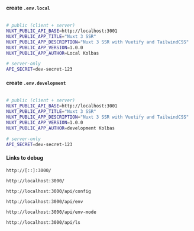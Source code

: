 #### create `.env.local`

```bash

# public (client + server)
NUXT_PUBLIC_API_BASE=http://localhost:3001
NUXT_PUBLIC_APP_TITLE="Nuxt 3 SSR"
NUXT_PUBLIC_APP_DESCRIPTION="Nuxt 3 SSR with Vuetify and TailwindCSS"
NUXT_PUBLIC_APP_VERSION=1.0.0
NUXT_PUBLIC_APP_AUTHOR=Local Kolbas

# server-only
API_SECRET=dev-secret-123

```

#### create `.env.development`

```bash

# public (client + server)
NUXT_PUBLIC_API_BASE=http://localhost:3001
NUXT_PUBLIC_APP_TITLE="Nuxt 3 SSR"
NUXT_PUBLIC_APP_DESCRIPTION="Nuxt 3 SSR with Vuetify and TailwindCSS"
NUXT_PUBLIC_APP_VERSION=1.0.0
NUXT_PUBLIC_APP_AUTHOR=development Kolbas

# server-only
API_SECRET=dev-secret-123

```

#### Links to debug

`http://[::]:3000/`

`http://localhost:3000/`

`http://localhost:3000/api/config`

`http://localhost:3000/api/env`

`http://localhost:3000/api/env-mode`

`http://localhost:3000/api/ls`
